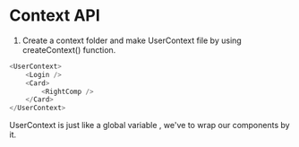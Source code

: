 # Context API

1. Create a context folder and make UserContext file by using createContext() function.

```Javascript
<UserContext>
    <Login />
    <Card>
        <RightComp />
    </Card>
</UserContext>
```

UserContext is just like a global variable , we've to wrap our components by it.
